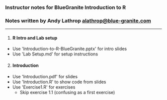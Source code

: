 
### Instructor notes for BlueGranite Introduction to R  
### Notes written by Andy Lathrop <alathrop@blue-granite.com>  
***  

1. #### R Intro and Lab setup
  * Use 'Introduction-to-R-BlueGranite.pptx' for intro slides
  * Use 'Lab Setup.md' for setup instructions 
  
2. #### Introduction
  * Use 'Introduction.pdf' for slides
  * Use 'Introduction.R' to show code from slides
  * Use 'Exercise1.R' for exercises
    - Skip exercise 1.1 (confusing as a first exercise)  
    
  
